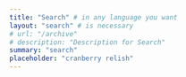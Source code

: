 ```yaml
---
title: "Search" # in any language you want
layout: "search" # is necessary
# url: "/archive"
# description: "Description for Search"
summary: "search"
placeholder: "cranberry relish"
---
```

